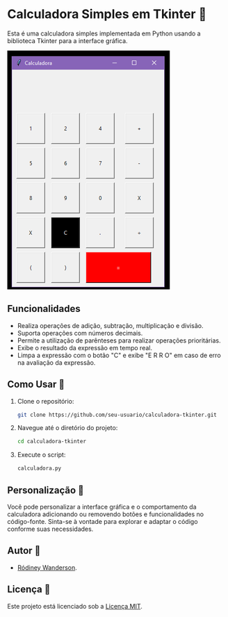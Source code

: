 # Calculadora Simples em Tkinter 🧮

Esta é uma calculadora simples implementada em Python usando a biblioteca Tkinter para a interface gráfica.

![Screenshot da Calculadora](img/calculadora-gui.png)

## Funcionalidades

- Realiza operações de adição, subtração, multiplicação e divisão.
- Suporta operações com números decimais.
- Permite a utilização de parênteses para realizar operações prioritárias.
- Exibe o resultado da expressão em tempo real.
- Limpa a expressão com o botão "C" e exibe "E R R O" em caso de erro na avaliação da expressão.

## Como Usar 🚀

1. Clone o repositório:

   ```bash
   git clone https://github.com/seu-usuario/calculadora-tkinter.git
   ```

2. Navegue até o diretório do projeto:

   ```bash
   cd calculadora-tkinter
   ```

3. Execute o script:

   ```bash
   calculadora.py
   ```

## Personalização 💅

Você pode personalizar a interface gráfica e o comportamento da calculadora adicionando ou removendo botões e funcionalidades no código-fonte. Sinta-se à vontade para explorar e adaptar o código conforme suas necessidades.

## Autor 👔

- [Ródiney Wanderson](https://github.com/rodineyw).

## Licença 🪪

Este projeto está licenciado sob a [Licença MIT](LICENSE).
